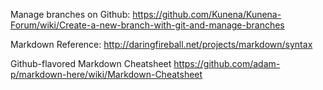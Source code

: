 
Manage branches on Github:
https://github.com/Kunena/Kunena-Forum/wiki/Create-a-new-branch-with-git-and-manage-branches

Markdown Reference:
http://daringfireball.net/projects/markdown/syntax 

Github-flavored Markdown Cheatsheet
https://github.com/adam-p/markdown-here/wiki/Markdown-Cheatsheet 